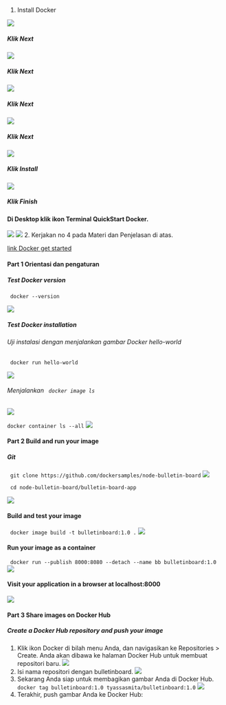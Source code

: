 1. Install Docker

![](https://github.com/Tyassasmita/tekn-cloud-computing/blob/master/minggu-07/L1.jpg)
##### Klik Next
![](https://github.com/Tyassasmita/tekn-cloud-computing/blob/master/minggu-07/L2.jpg)
##### Klik Next
![](https://github.com/Tyassasmita/tekn-cloud-computing/blob/master/minggu-07/L3.jpg)
##### Klik Next
![](https://github.com/Tyassasmita/tekn-cloud-computing/blob/master/minggu-07/L4.jpg)
##### Klik Next
![](https://github.com/Tyassasmita/tekn-cloud-computing/blob/master/minggu-07/L5.jpg)
##### Klik Install
![](https://github.com/Tyassasmita/tekn-cloud-computing/blob/master/minggu-07/L6.jpg)
##### Klik Finish
#### Di Desktop klik ikon Terminal QuickStart Docker.
![](https://github.com/Tyassasmita/tekn-cloud-computing/blob/master/minggu-07/L8.jpg)
![](https://github.com/Tyassasmita/tekn-cloud-computing/blob/master/minggu-07/L7.jpg)
2. Kerjakan no 4 pada Materi dan Penjelasan di atas.

[link Docker get started](https://docs.docker.com/get-started/)
#### Part 1 Orientasi dan pengaturan
##### Test Docker version
``` docker --version```

![](https://github.com/Tyassasmita/tekn-cloud-computing/blob/master/minggu-07/G1.jpg)
##### Test Docker installation
###### Uji instalasi dengan menjalankan gambar Docker hello-world
``` docker run hello-world```

![](https://github.com/Tyassasmita/tekn-cloud-computing/blob/master/minggu-07/G2.jpg)
###### Menjalankan ``` docker image ls```
![](https://github.com/Tyassasmita/tekn-cloud-computing/blob/master/minggu-07/G3.jpg)

``` docker container ls --all ```
![](https://github.com/Tyassasmita/tekn-cloud-computing/blob/master/minggu-07/G4.jpg)
#### Part 2 Build and run your image
##### Git
``` git clone https://github.com/dockersamples/node-bulletin-board```
![](https://github.com/Tyassasmita/tekn-cloud-computing/blob/master/minggu-07/P21.jpg)

``` cd node-bulletin-board/bulletin-board-app``` 

![](https://github.com/Tyassasmita/tekn-cloud-computing/blob/master/minggu-07/P22.jpg)
#### Build and test your image
``` docker image build -t bulletinboard:1.0 .```
![](https://github.com/Tyassasmita/tekn-cloud-computing/blob/master/minggu-07/P23.jpg)
#### Run your image as a container
``` docker run --publish 8000:8080 --detach --name bb bulletinboard:1.0```
![](https://github.com/Tyassasmita/tekn-cloud-computing/blob/master/minggu-07/P24.jpg)
#### Visit your application in a browser at localhost:8000
![](https://github.com/Tyassasmita/tekn-cloud-computing/blob/master/minggu-07/P25.jpg)
#### Part 3 Share images on Docker Hub
##### Create a Docker Hub repository and push your image
1. Klik ikon Docker di bilah menu Anda, dan navigasikan ke Repositories > Create. Anda akan dibawa ke halaman Docker Hub untuk membuat repositori baru.
![](https://github.com/Tyassasmita/tekn-cloud-computing/blob/master/minggu-07/P31.jpg)
2. Isi nama repositori dengan bulletinboard. 
![](https://github.com/Tyassasmita/tekn-cloud-computing/blob/master/minggu-07/P32.jpg)
3. Sekarang Anda siap untuk membagikan gambar Anda di Docker Hub.
``` docker tag bulletinboard:1.0 tyassasmita/bulletinboard:1.0```
![](https://github.com/Tyassasmita/tekn-cloud-computing/blob/master/minggu-07/P33.jpg)
4. Terakhir, push gambar Anda ke Docker Hub: